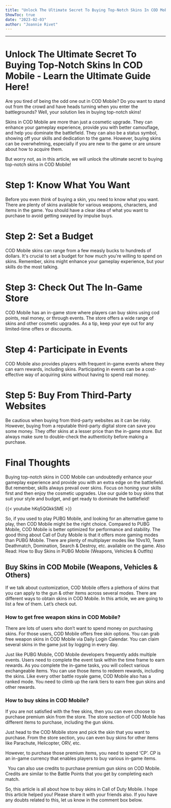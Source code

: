 ```yaml
---
title: "Unlock The Ultimate Secret To Buying Top-Notch Skins In COD Mobile - Learn the Ultimate Guide Here!"
ShowToc: true 
date: "2023-02-03"
author: "Joannie Rivet"
---
```

*****
# Unlock The Ultimate Secret To Buying Top-Notch Skins In COD Mobile - Learn the Ultimate Guide Here!

Are you tired of being the odd one out in COD Mobile? Do you want to stand out from the crowd and have heads turning when you enter the battlegrounds? Well, your solution lies in buying top-notch skins!

Skins in COD Mobile are more than just a cosmetic upgrade. They can enhance your gameplay experience, provide you with better camouflage, and help you dominate the battlefield. They can also be a status symbol, showing off your skills and dedication to the game. However, buying skins can be overwhelming, especially if you are new to the game or are unsure about how to acquire them.

But worry not, as in this article, we will unlock the ultimate secret to buying top-notch skins in COD Mobile!

# Step 1: Know What You Want

Before you even think of buying a skin, you need to know what you want. There are plenty of skins available for various weapons, characters, and items in the game. You should have a clear idea of what you want to purchase to avoid getting swayed by impulse buys.

# Step 2: Set a Budget

COD Mobile skins can range from a few measly bucks to hundreds of dollars. It's crucial to set a budget for how much you're willing to spend on skins. Remember, skins might enhance your gameplay experience, but your skills do the most talking.

# Step 3: Check Out The In-Game Store

COD Mobile has an in-game store where players can buy skins using cod points, real money, or through events. The store offers a wide range of skins and other cosmetic upgrades. As a tip, keep your eye out for any limited-time offers or discounts.

# Step 4: Participate in Events

COD Mobile also provides players with frequent in-game events where they can earn rewards, including skins. Participating in events can be a cost-effective way of acquiring skins without having to spend real money.

# Step 5: Buy From Third-Party Websites

Be cautious when buying from third-party websites as it can be risky. However, buying from a reputable third-party digital store can save you some money. They offer skins at a lesser price than the in-game store. But always make sure to double-check the authenticity before making a purchase.

# Final Thoughts

Buying top-notch skins in COD Mobile can undoubtedly enhance your gameplay experience and provide you with an extra edge on the battlefield. But remember, skills always prevail over skins. Focus on honing your skills first and then enjoy the cosmetic upgrades. Use our guide to buy skins that suit your style and budget, and get ready to dominate the battlefield!

{{< youtube hKq5QGkkSME >}} 



So, if you used to play PUBG Mobile, and looking for an alternative game to play, then COD Mobile might be the right choice. Compared to PUBG Mobile, COD Mobile is better optimized for performance and stability.
The good thing about Call of Duty Mobile is that it offers more gaming modes than PUBG Mobile. There are plenty of multiplayer modes like 10vs10, Team Deathmatch, Domination, Search & Destroy, etc. available on the game.
Also Read: How to Buy Skins in PUBG Mobile (Weapons, Vehicles & Outfits)

 
## Buy Skins in COD Mobile (Weapons, Vehicles & Others)


If we talk about customization, COD Mobile offers a plethora of skins that you can apply to the gun & other items across several modes. There are different ways to obtain skins in COD Mobile. In this article, we are going to list a few of them. Let’s check out.

 
### How to get free weapon skins in COD Mobile?


There are lots of users who don’t want to spend money on purchasing skins. For those users, COD Mobile offers free skin options. You can grab free weapon skins in COD Mobile via Daily Login Calendar. You can claim several skins in the game just by logging in every day.

Just like PUBG Mobile, COD Mobile developers frequently adds multiple events. Users need to complete the event task within the time frame to earn rewards. As you complete the in-game tasks, you will collect various exchangeable items. You can use those items to redeem rewards, including the skins.
Like every other battle royale game, COD Mobile also has a ranked mode. You need to climb up the rank tiers to earn free gun skins and other rewards.


 
### How to buy skins in COD Mobile?


If you are not satisfied with the free skins, then you can even choose to purchase premium skin from the store. The store section of COD Mobile has different items to purchase, including the gun skins.

Just head to the COD Mobile store and pick the skin that you want to purchase. From the store section, you can even buy skins for other items like Parachute, Helicopter, ORV, etc.

However, to purchase those premium items, you need to spend ‘CP’. CP is an in-game currency that enables players to buy various in-game items.

 
You can also use credits to purchase premium gun skins on COD Mobile. Credits are similar to the Battle Points that you get by completing each match.

So, this article is all about how to buy skins in Call of Duty Mobile. I hope this article helped you! Please share it with your friends also. If you have any doubts related to this, let us know in the comment box below.




